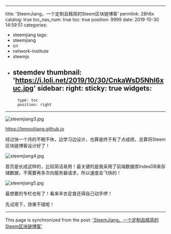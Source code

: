 
---
title: 'SteemJiang，一个定制且精简的Steem区块链博客'
permlink: 28h6x
catalog: true
toc_nav_num: true
toc: true
position: 9999
date: 2019-10-30 14:59:51
categories:
- steemjiang
tags:
- steemjiang
- cn
- network-institute
- steemjs
- steemdev
thumbnail: 'https://i.loli.net/2019/10/30/CnkaWsD5NhI6xuc.jpg'
sidebar:
    right:
        sticky: true
widgets:
    -
        type: toc
        position: right
---


![steemjiang3.jpg](https://i.loli.net/2019/10/30/CnkaWsD5NhI6xuc.jpg)

https://lemooljiang.github.io

经过快一个月的不眠不休，边学习边设计，也算是终于有了点成绩，总算将Steem区块链博客设计好了！

![steemjiang4.jpg](https://i.loli.net/2019/10/30/qhVm9Xk5WlKsUbw.jpg)

首页是长成这样的，比较简洁易用！最关键的是我采用了前端数据库IndexDB来存储数据，不需要再多次向服务器请求，所以速度会飞快的！

![steemjiang5.jpg](https://i.loli.net/2019/10/30/jSGLfB7hgCe6QXK.jpg)

最想要的专栏也有了！看来丰衣足食还得自己动手啰！

先试用下，效果不错呢！

- - -

This page is synchronized from the post: ['SteemJiang，一个定制且精简的Steem区块链博客'](https://steemit.com/@lemooljiang/28h6x)
